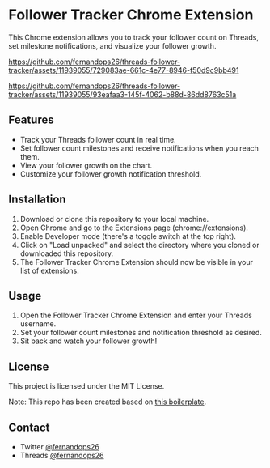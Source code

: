 # Follower Tracker Chrome Extension

This Chrome extension allows you to track your follower count on Threads, set milestone notifications, and visualize your follower growth.

https://github.com/fernandops26/threads-follower-tracker/assets/11939055/729083ae-661c-4e77-8946-f50d9c9bb491

https://github.com/fernandops26/threads-follower-tracker/assets/11939055/93eafaa3-145f-4062-b88d-86dd8763c51a

## Features

- Track your Threads follower count in real time.
- Set follower count milestones and receive notifications when you reach them.
- View your follower growth on the chart.
- Customize your follower growth notification threshold.

## Installation

1. Download or clone this repository to your local machine.
2. Open Chrome and go to the Extensions page (chrome://extensions).
3. Enable Developer mode (there's a toggle switch at the top right).
4. Click on "Load unpacked" and select the directory where you cloned or downloaded this repository.
5. The Follower Tracker Chrome Extension should now be visible in your list of extensions.

## Usage

1. Open the Follower Tracker Chrome Extension and enter your Threads username.
2. Set your follower count milestones and notification threshold as desired.
3. Sit back and watch your follower growth!

## License

This project is licensed under the MIT License.

Note: This repo has been created based on [this boilerplate](https://github.com/Jonghakseo/chrome-extension-boilerplate-react-vite).

## Contact

- Twitter [@fernandops26](https://twitter.com/FernandoPs26)
- Threads [@fernandops26](https://www.threads.net/@fernandops26)
